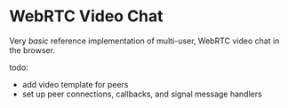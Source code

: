 # WebRTC Video Chat

Very *basic* reference implementation of multi-user, WebRTC video chat in the browser.

todo:

- add video template for peers
- set up peer connections, callbacks, and signal message handlers